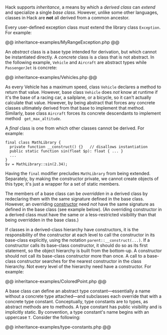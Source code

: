 Hack supports *inheritance*, a means by which a *derived class* can *extend* and specialize a single *base class*. However, unlike some other
languages, classes in Hack are **not** all derived from a common ancestor.

Every user-defined exception class *must* extend the library class `Exception`.  For example:

@@ inheritance-examples/MyRangeException.php @@

An *abstract* class is a base type intended for derivation, but which cannot be instantiated directly.  A *concrete* class is a class that is not abstract.  In the following example, `Vehicle` and `Aircraft` are abstract types while `PassengerJet` is concrete:

@@ inheritance-examples/Vehicles.php @@

As every Vehicle has a maximum speed, class `Vehicle` declares a method to return that value. However, base class `Vehicle` does *not*
know at runtime if it's the base of a racing car, a sailplane, or a bicycle, so it can't actually calculate that value.  However, by being
abstract that forces any concrete classes ultimately derived from that base to implement that method.  Similarly, base class `Aircraft`
forces its concrete descendants to implement method ` get_max_altitude`.

A *final* class is one from which other classes cannot be derived.  For example:

```Hack
final class MathLibrary {
  private function __construct() {}   // disallows instantiation
  public static function sin(float $p): float { ... }
  ...
}
$v = MathLibrary::sin(2.34);
```

Having the `final` modifier precludes `MathLibrary` from being extended.  Separately, by making the constructor private, we cannot create
objects of this type; it's just a wrapper for a set of static members.

The members of a base class can be *overridden* in a derived class by redeclaring them with the same signature defined in the base class.
However, an overriding [constructor](constructors.md) need *not* have the same signature as defined in the base class (see example below).
(An overriding constructor in a derived class must have the same or a less-restricted visibility than that being overridden in the base class.)

If classes in a derived-class hierarchy have constructors, it is the responsibility of the constructor at each level to call the constructor
in its base-class explicitly, using the notation `parent::__construct(...)`. If a constructor calls its base-class constructor, it should do
so as its first statement, so the object hierarchy is built from the bottom-up. A constructor should not call its base-class constructor more
than once. A call to a base-class constructor searches for the nearest constructor in the class hierarchy. Not every level of the hierarchy
need have a constructor.  For example:

@@ inheritance-examples/ColoredPoint.php @@

A base class can define an abstract type constant&mdash;essentially a name without a concrete type attached&mdash;and subclasses each override
that with a concrete type constant. Conceptually, type constants are to types, as abstract methods are to methods.  A type constant has
public visibility and is implicitly static.  By convention, a type constant's name begins with an uppercase `T`.  Consider the following:

@@ inheritance-examples/type-constants.php @@
